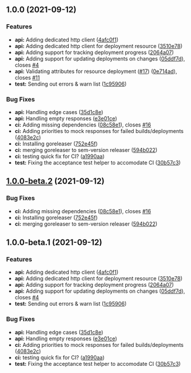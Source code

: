 ## 1.0.0 (2021-09-12)


### Features

* **api:** Adding dedicated http client ([4afc0f1](https://github.com/tckb/terraform-provider-sapcc/commit/4afc0f13068fd47f746b72b84d22f979405626d7))
* **api:** Adding dedicated http client for deployment resource ([3510e78](https://github.com/tckb/terraform-provider-sapcc/commit/3510e78a7015f9cbedb17503500036392e9474b9))
* **api:** Adding support for tracking deployment progress ([2064a07](https://github.com/tckb/terraform-provider-sapcc/commit/2064a07cf478c0522519e0012609c99524a04664))
* **api:** Adding support for updating deployments on changes ([05ddf7d](https://github.com/tckb/terraform-provider-sapcc/commit/05ddf7df80699ae4c4464d6996772ae5c84f4ef2)), closes [#4](https://github.com/tckb/terraform-provider-sapcc/issues/4)
* **api:** Validating attributes for resource deployment ([#17](https://github.com/tckb/terraform-provider-sapcc/issues/17)) ([0e714ad](https://github.com/tckb/terraform-provider-sapcc/commit/0e714ada63b4e51b528d6ca7f335718a7186ed74)), closes [#11](https://github.com/tckb/terraform-provider-sapcc/issues/11)
* **test:** Sending out errors & warn list ([1c95906](https://github.com/tckb/terraform-provider-sapcc/commit/1c959069a473aef4b63d22bc1a04b9367ef82fe8))


### Bug Fixes

* **api:** Handling edge cases ([35d1c8e](https://github.com/tckb/terraform-provider-sapcc/commit/35d1c8e5cbdbb42e3823bab95541820d6e04e838))
* **api:** Handling empty responses ([e3e01ce](https://github.com/tckb/terraform-provider-sapcc/commit/e3e01ceba8a00e7d371ad1f27b20a081671c92e2))
* **ci:** Adding missing dependencies ([08c58e1](https://github.com/tckb/terraform-provider-sapcc/commit/08c58e1a42e836f83a4d9f05264836a8ffaaa4bc)), closes [#16](https://github.com/tckb/terraform-provider-sapcc/issues/16)
* **ci:** Adding priorities to mock responses for failed builds/deployments ([4083e2c](https://github.com/tckb/terraform-provider-sapcc/commit/4083e2c36d720b7368fcea3d837d4f0419063ec2))
* **ci:** Installing goreleaser ([752e45f](https://github.com/tckb/terraform-provider-sapcc/commit/752e45fc9fb3bb0e668ece221674edac1dc0f32f))
* **ci:** merging goreleaser to sem-version releaser ([594b022](https://github.com/tckb/terraform-provider-sapcc/commit/594b022c1fd72df6eac3166c0a029ce29b6f4308))
* **ci:** testing quick fix for CI? ([a1990aa](https://github.com/tckb/terraform-provider-sapcc/commit/a1990aa08e778bd047fd9d6def65ba9b8af86511))
* **test:** Fixing the acceptance test helper to accomodate CI ([30b57c3](https://github.com/tckb/terraform-provider-sapcc/commit/30b57c307e3e2879e6c5e07c09907a6bdeb22977))

## [1.0.0-beta.2](https://github.com/tckb/terraform-provider-sapcc/compare/v1.0.0-beta.1...v1.0.0-beta.2) (2021-09-12)


### Bug Fixes

* **ci:** Adding missing dependencies ([08c58e1](https://github.com/tckb/terraform-provider-sapcc/commit/08c58e1a42e836f83a4d9f05264836a8ffaaa4bc)), closes [#16](https://github.com/tckb/terraform-provider-sapcc/issues/16)
* **ci:** Installing goreleaser ([752e45f](https://github.com/tckb/terraform-provider-sapcc/commit/752e45fc9fb3bb0e668ece221674edac1dc0f32f))
* **ci:** merging goreleaser to sem-version releaser ([594b022](https://github.com/tckb/terraform-provider-sapcc/commit/594b022c1fd72df6eac3166c0a029ce29b6f4308))

## 1.0.0-beta.1 (2021-09-12)


### Features

* **api:** Adding dedicated http client ([4afc0f1](https://github.com/tckb/terraform-provider-sapcc/commit/4afc0f13068fd47f746b72b84d22f979405626d7))
* **api:** Adding dedicated http client for deployment resource ([3510e78](https://github.com/tckb/terraform-provider-sapcc/commit/3510e78a7015f9cbedb17503500036392e9474b9))
* **api:** Adding support for tracking deployment progress ([2064a07](https://github.com/tckb/terraform-provider-sapcc/commit/2064a07cf478c0522519e0012609c99524a04664))
* **api:** Adding support for updating deployments on changes ([05ddf7d](https://github.com/tckb/terraform-provider-sapcc/commit/05ddf7df80699ae4c4464d6996772ae5c84f4ef2)), closes [#4](https://github.com/tckb/terraform-provider-sapcc/issues/4)
* **test:** Sending out errors & warn list ([1c95906](https://github.com/tckb/terraform-provider-sapcc/commit/1c959069a473aef4b63d22bc1a04b9367ef82fe8))


### Bug Fixes

* **api:** Handling edge cases ([35d1c8e](https://github.com/tckb/terraform-provider-sapcc/commit/35d1c8e5cbdbb42e3823bab95541820d6e04e838))
* **api:** Handling empty responses ([e3e01ce](https://github.com/tckb/terraform-provider-sapcc/commit/e3e01ceba8a00e7d371ad1f27b20a081671c92e2))
* **ci:** Adding priorities to mock responses for failed builds/deployments ([4083e2c](https://github.com/tckb/terraform-provider-sapcc/commit/4083e2c36d720b7368fcea3d837d4f0419063ec2))
* **ci:** testing quick fix for CI? ([a1990aa](https://github.com/tckb/terraform-provider-sapcc/commit/a1990aa08e778bd047fd9d6def65ba9b8af86511))
* **test:** Fixing the acceptance test helper to accomodate CI ([30b57c3](https://github.com/tckb/terraform-provider-sapcc/commit/30b57c307e3e2879e6c5e07c09907a6bdeb22977))
